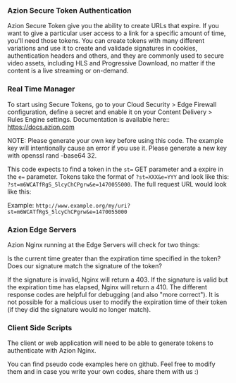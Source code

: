 ### Azion Secure Token Authentication

Azion Secure Token give you the ability to create URLs that expire. If you want to give a particular user access to a link for a specific amount of time, you'll need those tokens. You can create tokens with many different variations and use it to create and validade signatures in cookies, authentication headers and others, and they are commonly used to secure video assets, including HLS and Progressive Download, no matter if the content is a live streaming or on-demand.


### Real Time Manager

To start using Secure Tokens, go to your Cloud Security > Edge Firewall configuration, define a secret and enable it on your Content Delivery > Rules Engine settings. Documentation is available here:: https://docs.azion.com

NOTE: Please generate your own key before using this code. The example key will intentionally cause an error if you use it. Please generate a new key with openssl rand -base64 32.

This code expects to find a token in the `st=` GET parameter and a expire in the `e=` parameter. Tokens take the format of `?st=XXX&e=YYY` and look like this: `?st=m6WCATfRgS_5lcyChCPgrw&e=1470055000`. The full request URL would look like this:

Example: `http://www.example.org/my/uri?st=m6WCATfRgS_5lcyChCPgrw&e=1470055000`


### Azion Edge Servers

Azion Nginx running at the Edge Servers will check for two things:

Is the current time greater than the expiration time specified in the token?
Does our signature match the signature of the token?

If the signature is invalid, Nginx will return a 403. If the signature is valid but the expiration time has elapsed, Nginx will return a 410. The different response codes are helpful for debugging (and also "more correct"). It is not possible for a malicious user to modify the expiration time of their token (if they did the signature would no longer match).


### Client Side Scripts

The client or web application will need to be able to generate tokens to authenticate with Azion Nginx.

You can find pseudo code examples here on github. Feel free to modify them and in case you write your own codes, share them with us :)

